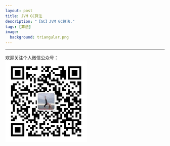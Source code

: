 ```yaml
---
layout: post
title: JVM GC算法
description: "【GC】JVM GC算法."
tags: [算法]
image:
  background: triangular.png
---
```



----------
欢迎关注个人微信公众号：<br/>
![](/images/weixin.jpg)